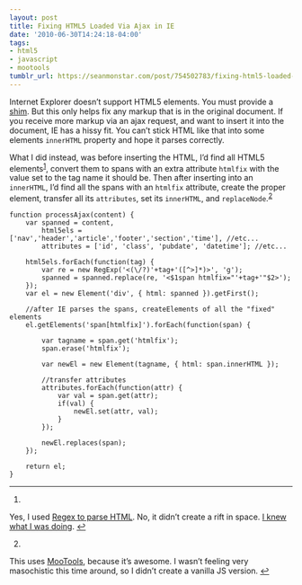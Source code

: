 ```yaml
---
layout: post
title: Fixing HTML5 Loaded Via Ajax in IE
date: '2010-06-30T14:24:18-04:00'
tags:
- html5
- javascript
- mootools
tumblr_url: https://seanmonstar.com/post/754502783/fixing-html5-loaded-via-ajax-in-ie
---
```

Internet Explorer doesn’t support HTML5 elements. You must provide a [shim](http://www.google.com/search?q=ie+html5+shim). But this only helps fix any markup that is in the original document. If you receive more markup via an ajax request, and want to insert it into the document, IE has a hissy fit. You can’t stick HTML like that into some elements `innerHTML` property and hope it parses correctly.

What I did instead, was before inserting the HTML, I’d find all HTML5 elements<sup id="fnref:1"><a href="#fn:1" class="footnote-ref" role="doc-noteref">1</a></sup>, convert them to spans with an extra attribute `htmlfix` with the value set to the tag name it should be. Then after inserting into an `innerHTML`, I’d find all the spans with an `htmlfix` attribute, create the proper element, transfer all its `attributes`, set its `innerHTML`, and `replaceNode`.<sup id="fnref:2"><a href="#fn:2" class="footnote-ref" role="doc-noteref">2</a></sup>

    function processAjax(content) {
        var spanned = content,
            html5els = ['nav','header','article','footer','section','time'], //etc...
            attributes = ['id', 'class', 'pubdate', 'datetime']; //etc...
    
        html5els.forEach(function(tag) {
            var re = new RegExp('<(\/?)'+tag+'([^>]*)>', 'g');
            spanned = spanned.replace(re, '<$1span htmlfix="'+tag+'"$2>');
        });
        var el = new Element('div', { html: spanned }).getFirst();
    
        //after IE parses the spans, createElements of all the "fixed" elements
        el.getElements('span[htmlfix]').forEach(function(span) {
    
            var tagname = span.get('htmlfix');
            span.erase('htmlfix');
    
            var newEl = new Element(tagname, { html: span.innerHTML });
    
            //transfer attributes
            attributes.forEach(function(attr) {
                var val = span.get(attr);
                if(val) {
                    newEl.set(attr, val);
                }
            });
    
            newEl.replaces(span);
        });
    
        return el;
    }

* * *

1. 

Yes, I used [Regex to parse HTML](http://stackoverflow.com/questions/1732348/regex-match-open-tags-except-xhtml-self-contained-tags/1732454#1732454). No, it didn’t create a rift in space. [I knew what I was doing](http://www.codinghorror.com/blog/2009/11/parsing-html-the-cthulhu-way.html).&nbsp;[↩︎](#fnref:1)

2. 

This uses [MooTools](http://www.mootools.net), because it’s awesome. I wasn’t feeling very masochistic this time around, so I didn’t create a vanilla JS version.&nbsp;[↩︎](#fnref:2)

